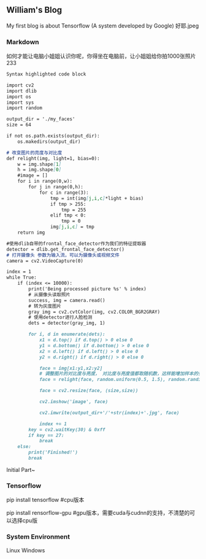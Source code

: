 ## William's Blog

My first blog is about Tensorflow (A system developed by Google) 好耶.jpeg

### Markdown

如何才能让电脑小姐姐认识你呢，你得坐在电脑前，让小姐姐给你拍1000张照片233

```markdown
Syntax highlighted code block

import cv2
import dlib
import os
import sys
import random

output_dir = './my_faces'
size = 64

if not os.path.exists(output_dir):
    os.makedirs(output_dir)

# 改变图片的亮度与对比度
def relight(img, light=1, bias=0):
    w = img.shape[1]
    h = img.shape[0]
    #image = []
    for i in range(0,w):
        for j in range(0,h):
            for c in range(3):
                tmp = int(img[j,i,c]*light + bias)
                if tmp > 255:
                    tmp = 255
                elif tmp < 0:
                    tmp = 0
                img[j,i,c] = tmp
    return img

#使用dlib自带的frontal_face_detector作为我们的特征提取器
detector = dlib.get_frontal_face_detector()
# 打开摄像头 参数为输入流，可以为摄像头或视频文件
camera = cv2.VideoCapture(0)

index = 1
while True:
    if (index <= 10000):
        print('Being processed picture %s' % index)
        # 从摄像头读取照片
        success, img = camera.read()
        # 转为灰度图片
        gray_img = cv2.cvtColor(img, cv2.COLOR_BGR2GRAY)
        # 使用detector进行人脸检测
        dets = detector(gray_img, 1)

        for i, d in enumerate(dets):
            x1 = d.top() if d.top() > 0 else 0
            y1 = d.bottom() if d.bottom() > 0 else 0
            x2 = d.left() if d.left() > 0 else 0
            y2 = d.right() if d.right() > 0 else 0

            face = img[x1:y1,x2:y2]
            # 调整图片的对比度与亮度， 对比度与亮度值都取随机数，这样能增加样本的多样性
            face = relight(face, random.uniform(0.5, 1.5), random.randint(-50, 50))

            face = cv2.resize(face, (size,size))

            cv2.imshow('image', face)

            cv2.imwrite(output_dir+'/'+str(index)+'.jpg', face)

            index += 1
        key = cv2.waitKey(30) & 0xff
        if key == 27:
            break
    else:
        print('Finished!')
        break
```

Initial Part~

### Tensorflow

pip install tensorflow      #cpu版本

pip install rensorflow-gpu  #gpu版本，需要cuda与cudnn的支持，不清楚的可以选择cpu版

### System Environment

Linux
Windows
~~~~~小编太穷了，买不起mac555
